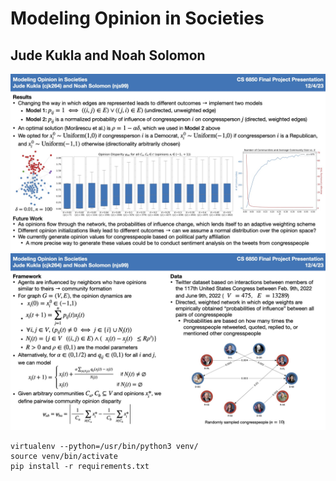 # Modeling Opinion in Societies
## Jude Kukla and Noah Solomon
![slide 1](/slides/slide2.jpg)
![slide 2](/slides/slide1.jpg)

```
virtualenv --python=/usr/bin/python3 venv/
source venv/bin/activate
pip install -r requirements.txt
```